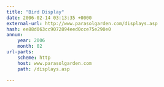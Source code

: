 ```yaml
---
title: "Bird Display"
date: 2006-02-14 03:13:35 +0000
external-url: http://www.parasolgarden.com/displays.asp
hash: ee88d063cc9072894eed0cce75e290e0
annum:
    year: 2006
    month: 02
url-parts:
    scheme: http
    host: www.parasolgarden.com
    path: /displays.asp

---
```




